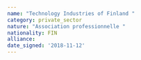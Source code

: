 ```yaml
---
name: "Technology Industries of Finland "
category: private_sector
nature: "Association professionnelle "
nationality: FIN
alliance: 
date_signed: '2018-11-12'
---
```

    